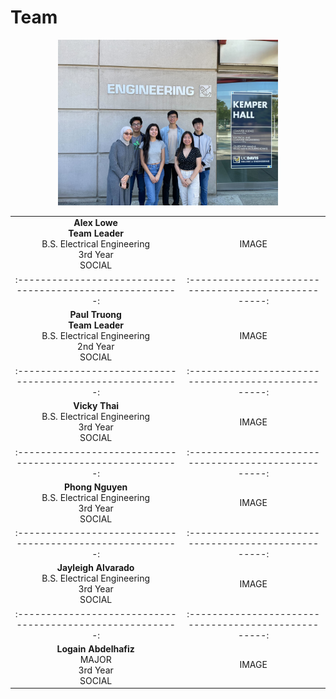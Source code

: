 # Team

<div markdown="1">
  <p align="center">
    <img src="https://github.com/vickythai/EE-Emerge-2023-LEDPucks/blob/main/pictures/team_pic.JPG?raw=true" alt="Team" width="70%" height="70%"/>
  </p>
</div>

| | |
|:---------------------------------------------------------:|:---------------------------------------------------:|
|**Alex Lowe**   <br/> **Team Leader** <br/> B.S. Electrical Engineering <br/> 3rd Year <br/> SOCIAL | IMAGE |
|:---------------------------------------------------------:|:---------------------------------------------------:|
|**Paul Truong**   <br/> **Team Leader** <br/> B.S. Electrical Engineering <br/> 2nd Year <br/> SOCIAL | IMAGE |
|:---------------------------------------------------------:|:---------------------------------------------------:|
|**Vicky Thai**   <br/> B.S. Electrical Engineering <br/> 3rd Year <br/> SOCIAL | IMAGE |
|:---------------------------------------------------------:|:---------------------------------------------------:|
|**Phong Nguyen**   <br/> B.S. Electrical Engineering <br/> 3rd Year <br/> SOCIAL | IMAGE |
|:---------------------------------------------------------:|:---------------------------------------------------:|
|**Jayleigh Alvarado**   <br/> B.S. Electrical Engineering <br/> 3rd Year <br/> SOCIAL | IMAGE |
|:---------------------------------------------------------:|:---------------------------------------------------:|
|**Logain Abdelhafiz**   <br/> MAJOR <br/> 3rd Year <br/> SOCIAL | IMAGE |

